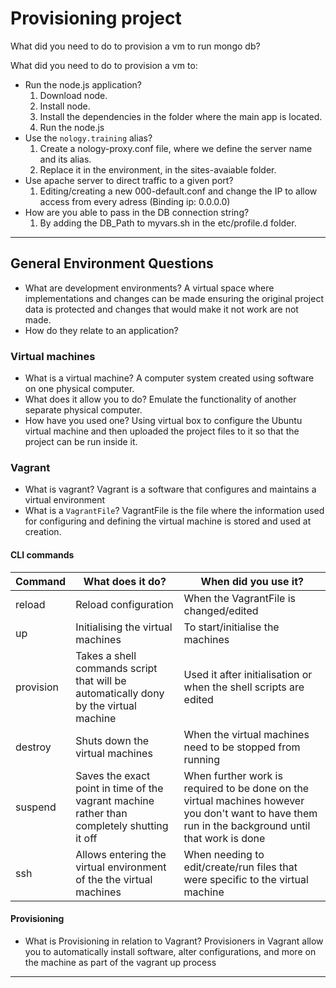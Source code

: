 # Provisioning project

What did you need to do to provision a vm to run mongo db?

What did you need to do to provision a vm to:

- Run the node.js application?
    1. Download node.
    2. Install node.
    3. Install the dependencies in the folder where the main app is located.
    4. Run the node.js 
- Use the `nology.training` alias?
    1. Create a nology-proxy.conf file, where we define the server name and its alias.
    2. Replace it in the environment, in the sites-avaiable folder.
- Use apache server to direct traffic to a given port?
    1. Editing/creating a new 000-default.conf and change the IP to allow access from every adress (Binding ip: 0.0.0.0)
- How are you able to pass in the DB connection string?
    1. By adding the DB_Path to myvars.sh in the etc/profile.d folder.

---

## General Environment Questions

- What are development environments?
    A virtual space where implementations and changes can be made ensuring the original project data is protected
        and changes that would make it not work are not made.
- How do they relate to an application?


### Virtual machines

- What is a virtual machine?
    A computer system created using software on one physical computer.
- What does it allow you to do?
    Emulate the functionality of another separate physical computer.
- How have you used one?
    Using virtual box to configure the Ubuntu virtual machine and then uploaded the project files to it so that the project can be run inside it.

### Vagrant

- What is vagrant?
    Vagrant is a software that configures and maintains a virtual environment
- What is a `VagrantFile`?
    VagrantFile is the file where the information used for configuring and defining the virtual machine is stored and used at creation.

#### CLI commands

| Command   | What does it do? | When did you use it? |
| --------- | ---------------- | -------------------- |
| reload    | Reload configuration | When the VagrantFile is changed/edited|
| up        | Initialising the virtual machines | To start/initialise the machines |
| provision | Takes a shell commands script that will be automatically dony by the virtual machine | Used it after initialisation or when the shell scripts are edited |
| destroy   | Shuts down the virtual machines | When the virtual machines need to be stopped from running |
| suspend   | Saves the exact point in time of the vagrant machine rather than completely shutting it off | When further work is required to be done on the virtual machines however you don't want to have them run in the background until that work is done |
| ssh       | Allows entering the virtual environment of the the virtual machines | When needing to edit/create/run files that were specific to the virtual machine |

#### Provisioning

- What is Provisioning in relation to Vagrant?
    Provisioners in Vagrant allow you to automatically install software, alter configurations, and more on the machine as part of the vagrant up process
---
